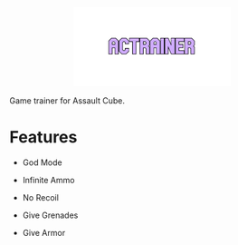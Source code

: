 <p align="center">
  <img src="https://github.com/Nizar1999/ACTrainer/blob/master/screenshots/Banner.png" width = 55%; height=55% />
</p>

Game trainer for Assault Cube.

# Features
- God Mode

- Infinite Ammo

- No Recoil

- Give Grenades

- Give Armor

